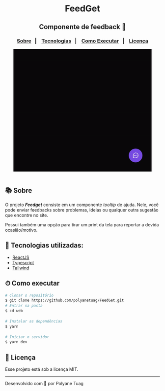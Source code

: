 <div align="center">
  <h1>FeedGet</h1>
<h2>Componente de feedback 💬</h2>
</div>

<h3 align="center">  
  <p align="center">
    <a href="#-sobre">Sobre</a>&nbsp;&nbsp;&nbsp;|&nbsp;&nbsp;&nbsp;
    <a href="#-tecnologias">Tecnologias</a>&nbsp;&nbsp;&nbsp;|&nbsp;&nbsp;&nbsp;
    <a href="#-como-executar">Como Executar</a>&nbsp;&nbsp;&nbsp;|&nbsp;&nbsp;&nbsp;
    <a href="#-licença">Licença</a>
  </p>
</h3>

<div align="center">
  <img align="center" justify-content="center" width= '450' src="./src/assets/feedget.gif" />
</div>

<br/>

## 📚 Sobre

O projeto ***Feedget*** consiste em um componente *tooltip* de ajuda. Nele, você pode enviar feedbacks sobre problemas, ideias ou qualquer outra sugestão que encontre no site.

Possui também uma opção para tirar um print da tela para reportar a devida ocasião/motivo. 

## 🚀 Tecnologias utilizadas:

- [ReactJS](https://react.dev/)
- [Typescript](https://www.typescriptlang.org/)
- [Tailwind](https://tailwindcss.com/)

## ⏱ Como executar

```bash
# Clonar o repositório
$ git clone https://github.com/polyanetuag/FeedGet.git
# Entrar na pasta
$ cd web

# Instalar as dependências
$ yarn

# Iniciar o servidor
$ yarn dev

```

## 📝 Licença

Esse projeto está sob a licença MIT.

---

Desenvolvido com 💜 por Polyane Tuag
